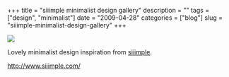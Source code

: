 +++
title = "siiimple minimalist design gallery"
description = ""
tags = ["design", "minimalist"]
date = "2009-04-28"
categories = ["blog"]
slug = "siiimple-minimalist-design-gallery"
+++



  <div class="notebook-screenshot"><a href="http://www.siiimple.com/"><img src="//media.konigi.com/bluga/wt49f6dd8dca067.jpg"/></a></div><p>Lovely minimalist design inspiration from <a href="http://www.siiimple.com/">siiimple</a>.</p>
    
  <a href="http://www.siiimple.com/">http://www.siiimple.com/</a>
